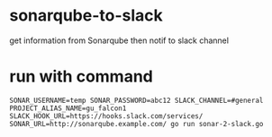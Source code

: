 # sonarqube-to-slack
get information from Sonarqube then notif to slack channel
# run with command
```
SONAR_USERNAME=temp SONAR_PASSWORD=abc12 SLACK_CHANNEL=#general PROJECT_ALIAS_NAME=gu_falcon1 SLACK_HOOK_URL=https://hooks.slack.com/services/ SONAR_URL=http://sonarqube.example.com/ go run sonar-2-slack.go
```
